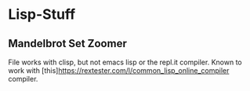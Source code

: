 # Lisp-Stuff


## Mandelbrot Set Zoomer
File works with clisp, but not emacs lisp or the repl.it compiler. 
Known to work with [this]https://rextester.com/l/common_lisp_online_compiler compiler. 
